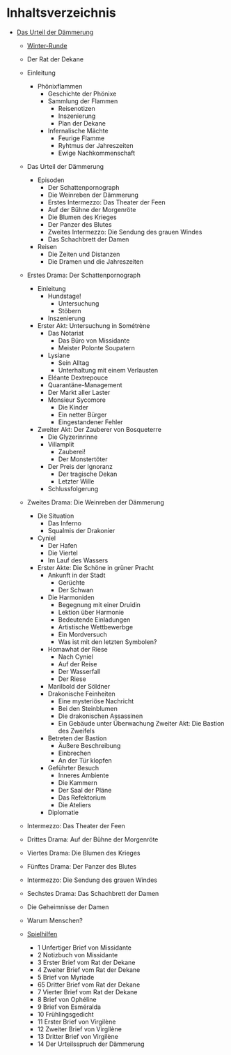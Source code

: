 # Inhaltsverzeichnis

* [Das Urteil der Dämmerung](title.md)
  * [Winter-Runde](winterrunde.md)
  * Der Rat der Dekane
  * Einleitung
    * Phönixflammen
      * Geschichte der Phönixe
      * Sammlung der Flammen
        * Reisenotizen
        * Inszenierung
        * Plan der Dekane
      * Infernalische Mächte
        * Feurige Flamme
        * Ryhtmus der Jahreszeiten
        * Ewige Nachkommenschaft
  * Das Urteil der Dämmerung
    * Episoden
      * Der Schattenpornograph
      * Die Weinreben der Dämmerung
      * Erstes Intermezzo:  Das Theater der Feen
      * Auf der Bühne der Morgenröte
      * Die Blumen des Krieges
      * Der Panzer des Blutes
      * Zweites Intermezzo: Die Sendung des grauen Windes
      * Das Schachbrett der Damen
    * Reisen
      * Die Zeiten und Distanzen
      * Die Dramen und die Jahreszeiten
  * Erstes Drama: Der Schattenpornograph
    * Einleitung
      * Hundstage!
        * Untersuchung
        * Stöbern
      * Inszenierung
    * Erster Akt: Untersuchung in Sométrène
      * Das Notariat
        * Das Büro von Missidante
        * Meister Polonte Soupatern
      * Lysiane
        * Sein Alltag
        * Unterhaltung mit einem Verlausten
      * Eléante Dextrepouce
      * Quarantäne-Management
      * Der Markt aller Laster
      * Monsieur Sycomore
        * Die Kinder
        * Ein netter Bürger
        * Eingestandener Fehler
    * Zweiter Akt: Der Zauberer von Bosqueterre
      * Die Glyzerinrinne
      * Villamplit
        * Zauberei!
        * Der Monstertöter
      * Der Preis der Ignoranz
        * Der tragische Dekan
        * Letzter Wille
      * Schlussfolgerung
  * Zweites Drama: Die Weinreben der Dämmerung
    * Die Situation
      * Das Inferno
      * Squalmis der Drakonier
    * Cyniel
      * Der Hafen
      * Die Viertel
      * Im Lauf des Wassers
    * Erster Akte: Die Schöne in grüner Pracht
      * Ankunft in der Stadt
        * Gerüchte
        * Der Schwan
      * Die Harmoniden
        * Begegnung mit einer Druidin
        * Lektion über Harmonie
        * Bedeutende Einladungen
        * Artistische Wettbewerbge
        * Ein Mordversuch
        * Was ist mit den letzten Symbolen?
      * Homawhat der Riese
        * Nach Cyniel
        * Auf der Reise
        * Der Wasserfall
        * Der Riese
      * Marilbold der Söldner
      * Drakonische Feinheiten
        * Eine mysteriöse Nachricht
        * Bei den Steinblumen
        * Die drakonischen Assassinen
        * Ein Gebäude unter Überwachung
    Zweiter Akt: Die Bastion des Zweifels
      * Betreten der Bastion
        * Äußere Beschreibung
        * Einbrechen
        * An der Tür klopfen
      * Geführter Besuch
        * Inneres Ambiente
        * Die Kammern
        * Der Saal der Pläne
        * Das Refektorium
        * Die Ateliers
      * Diplomatie

  * Intermezzo: Das Theater der Feen
  * Drittes Drama: Auf der Bühne der Morgenröte
  * Viertes Drama: Die Blumen des Krieges
  * Fünftes Drama: Der Panzer des Blutes
  * Intermezzo: Die Sendung des grauen Windes
  * Sechstes Drama: Das Schachbrett der Damen
  * Die Geheimnisse der Damen
  * Warum Menschen?
  * [Spielhilfen](spielhilfen.md)
    * 1 Unfertiger Brief von Missidante
    * 2 Notizbuch von Missidante
    * 3 Erster Brief vom Rat der Dekane
    * 4 Zweiter Brief vom Rat der Dekane
    * 5 Brief von Myriade
    * 65 Dritter Brief vom Rat der Dekane
    * 7 Vierter Brief vom Rat der Dekane
    * 8 Brief von Ophéline
    * 9 Brief von Esméralda
    * 10 Frühlingsgedicht
    * 11 Erster Brief von Virgilène
    * 12 Zweiter Brief von Virgilène
    * 13 Dritter Brief von Virgilène
    * 14 Der Urteilsspruch der Dämmerung
